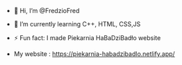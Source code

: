 - 👋 Hi, I’m @FredzioFred
- 🌱 I’m currently learning C++, HTML, CSS,JS
- ⚡ Fun fact: I made Piekarnia HaBaDziBadło website

- My website : https://piekarnia-habadzibadlo.netlify.app/

<!---
FredzioFred/FredzioFred is a ✨ special ✨ repository because its `README.md` (this file) appears on your GitHub profile.
You can click the Preview link to take a look at your changes.
--->
